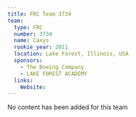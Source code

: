 ```yaml
---
title: FRC Team 3734
team:
  type: FRC
  number: 3734
  name: Caxys
  rookie_year: 2011
  location: Lake Forest, Illinois, USA
  sponsors:
    - The Boeing Company
    - LAKE FOREST ACADEMY
  links:
    Website: 
---
```

No content has been added for this team